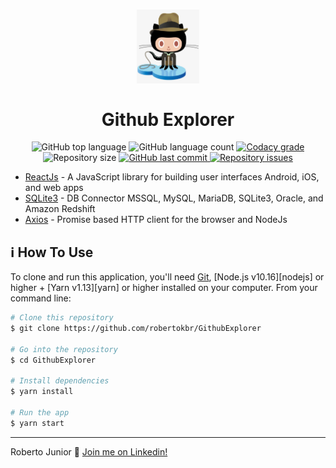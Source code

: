 <h1 align="center">
    <img src="https://raw.githubusercontent.com/robertokbr/GithubExplorer/master/.Github/octo.png" width="100px" /><br>
    <br>
  Github Explorer
</h1>

<p align="center">
  <img alt="GitHub top language" src="https://img.shields.io/github/languages/top/robertokbr/GithubExplorer.svg">

  <img alt="GitHub language count" src="https://img.shields.io/github/languages/count/robertokbr/GithubExplorer.svg">

  <a href="https://www.codacy.com/app/robertokbr/GithubExplorer?utm_source=github.com&amp;utm_medium=referral&amp;utm_content=robertokbr/GithubExplorer&amp;utm_campaign=Badge_Grade">
    <img alt="Codacy grade" src="https://img.shields.io/codacy/grade/1b577a07dda843aba09f4bc55d1af8fc.svg">
  </a>

  <img alt="Repository size" src="https://img.shields.io/github/repo-size/robertokbr/GithubExplorer.svg">
  <a href="https://github.com/robertokbr/GithubExplorer/commits/master">
    <img alt="GitHub last commit" src="https://img.shields.io/github/last-commit/robertokbr/GithubExplorer.svg">
  </a>

  <a href="https://github.com/robertokbr/GithubExplorer/issues">
    <img alt="Repository issues" src="https://img.shields.io/github/issues/robertokbr/GithubExplorer.svg">
  </a>
</p>


- [ReactJs](https://reactjs.org) - A JavaScript library for building user interfaces
Android, iOS, and web apps
- [SQLite3](https://www.sqlite.org) - DB Connector
MSSQL, MySQL, MariaDB, SQLite3, Oracle, and Amazon Redshift
- [Axios](https://github.com/axios/axios) - Promise based HTTP client for the browser and NodeJs



## :information_source: How To Use

To clone and run this application, you'll need [Git](https://git-scm.com), [Node.js v10.16][nodejs] or higher + [Yarn v1.13][yarn] or higher installed on your computer. From your command line:

```bash
# Clone this repository
$ git clone https://github.com/robertokbr/GithubExplorer

# Go into the repository
$ cd GithubExplorer

# Install dependencies
$ yarn install

# Run the app
$ yarn start
```
---

Roberto Junior :wave: [Join me on Linkedin!](https://www.linkedin.com/in/robertojrcdc/)

[vc]: https://code.visualstudio.com/
[vceditconfig]: https://marketplace.visualstudio.com/items?itemName=EditorConfig.EditorConfig
[vceslint]: https://marketplace.visualstudio.com/items?itemName=dbaeumer.vscode-eslint
